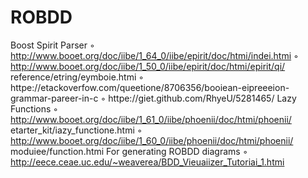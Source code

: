 # ROBDD

Boost Spirit Parser
◦ http://www.booet.org/doc/iibe/1_64_0/iibe/epirit/doc/htmi/indei.htmi
◦ http://www.booet.org/doc/iibe/1_50_0/iibe/epirit/doc/htmi/epirit/qi/
reference/etring/eymboie.htmi
◦ httpe://etackoverfow.com/queetione/8706356/booiean-eipreeeion-
grammar-pareer-in-c
◦ httpe://giet.github.com/RhyeU/5281465/
Lazy Functions
◦ http://www.booet.org/doc/iibe/1_61_0/iibe/phoenii/doc/htmi/phoenii/
etarter_kit/iazy_functione.htmi
◦ http://www.booet.org/doc/iibe/1_60_0/iibe/phoenii/doc/htmi/phoenii/
moduiee/function.htmi
For generating ROBDD diagrams
◦ http://eece.ceae.uc.edu/~weaverea/BDD_Vieuaiizer_Tutoriai_1.htmi
